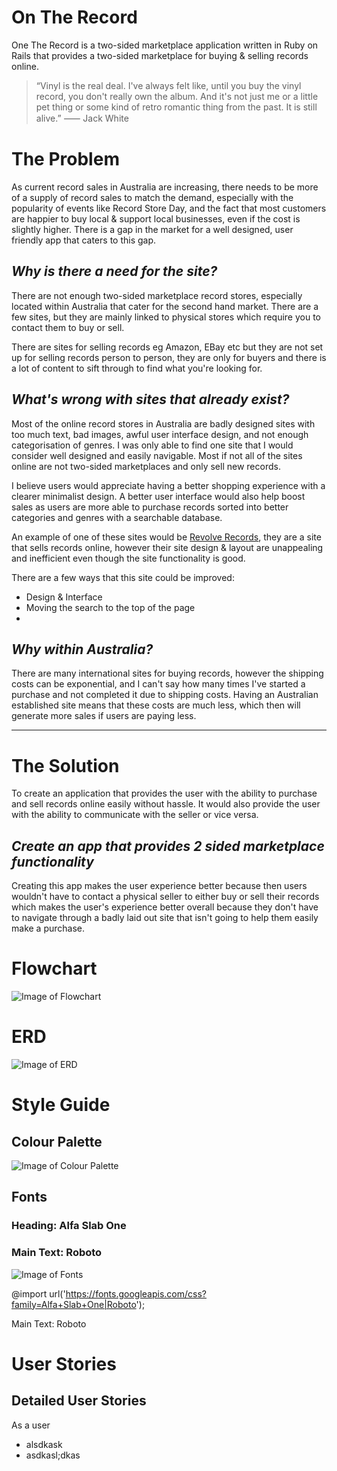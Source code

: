 # On The Record

One The Record is a two-sided marketplace application written in Ruby on Rails that provides a two-sided marketplace for buying & selling records online. 

>“Vinyl is the real deal. I've always felt like, until you buy the vinyl record, you don't really own the album. And it's not just me or a little pet thing or some kind of retro romantic thing from the past. It is still alive.” ⸺ Jack White



# The Problem

As current record sales in Australia are increasing, there needs to be more of a supply of record sales to match the demand, especially with the popularity of events like Record Store Day, and the fact that most customers are happier to buy local & support local businesses, even if the cost is slightly higher. There is a gap in the market for a well designed, user friendly app that caters to this gap.

## _Why is there a need for the site?_

There are not enough two-sided marketplace record stores, especially located within Australia that cater for the second hand market. There are a few sites, but they are mainly linked to physical stores which require you to contact them to buy or sell.

There are sites for selling records eg Amazon, EBay etc but they are not set up for selling records person to person, they are only for buyers and there is a lot of content to sift through to find what you're looking for.

## _What's wrong with sites that already exist?_

Most of the online record stores in Australia are badly designed sites with too much text, bad images, awful user interface design, and not enough categorisation of genres. I was only able to find one site that I would consider well designed and easily navigable. Most if not all of the sites online are not two-sided marketplaces and only sell new records.

I believe users would appreciate having a better shopping experience with a clearer minimalist design. A better user interface would also help boost sales as users are more able to purchase records sorted into better categories and genres with a searchable database.

An example of one of these sites would be 
[Revolve Records](http://www.revolverecords.com.au/), they are a site that sells records online, however their site design & layout are unappealing and inefficient even though the site functionality is good.

There are a few ways that this site could be improved:
- Design & Interface
- Moving the search to the top of the page
- 


## _Why within Australia?_

There are many international sites for buying records, however the shipping costs can be exponential, and I can't say how many times I've started a purchase and not completed it due to shipping costs. Having an Australian established site means that these costs are much less, which then will generate more sales if users are paying less.

___

# The Solution

To create an application that provides the user with the ability to purchase and sell records online easily without hassle. It would also provide the user with the ability to communicate with the seller or vice versa.

## _Create an app that provides 2 sided marketplace functionality_

Creating this app makes the user experience better because then users wouldn't have to contact a physical seller to either buy or sell their records which makes the user's experience better overall because they don't have to navigate through a badly laid out site that isn't going to help them easily make a purchase.


# Flowchart

![Image of Flowchart](flowchart.png)

# ERD

![Image of ERD](erd.PNG)

# Style Guide

## Colour Palette
![Image of Colour Palette](colour-palette.png)

## Fonts
### Heading: Alfa Slab One
### Main Text: Roboto
![Image of Fonts](fonts.png)

@import url('https://fonts.googleapis.com/css?family=Alfa+Slab+One|Roboto');

Main Text:
Roboto

# User Stories

## Detailed User Stories

As a user 
- alsdkask
- asdkasl;dkas

